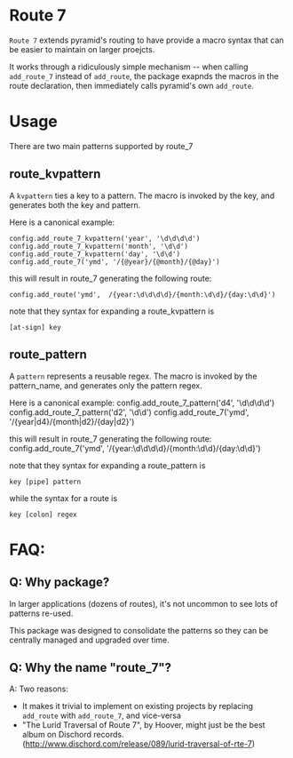 # Route 7

`Route 7` extends pyramid's routing to have provide a macro syntax that can be easier to maintain on larger proejcts.

It works through a ridiculously simple mechanism -- when calling `add_route_7` instead of `add_route`, the package exapnds the macros in the route declaration, then immediately calls pyramid's own `add_route`.

# Usage

There are two main patterns supported by route_7

## route_kvpattern

A `kvpattern` ties a key to a pattern.
The macro is invoked by the key, and generates both the key and pattern.

Here is a canonical example:

    config.add_route_7_kvpattern('year', '\d\d\d\d')
    config.add_route_7_kvpattern('month', '\d\d')
    config.add_route_7_kvpattern('day', '\d\d')
    config.add_route_7('ymd', '/{@year}/{@month}/{@day}')

this will result in route_7 generating the following route:

    config.add_route('ymd',  /{year:\d\d\d\d}/{month:\d\d}/{day:\d\d}')

note that they syntax for expanding a route_kvpattern is

    [at-sign] key


## route_pattern
A `pattern` represents a reusable regex.
The macro is invoked by the pattern_name, and generates only the pattern regex.

Here is a canonical example:
    config.add_route_7_pattern('d4', '\d\d\d\d')
    config.add_route_7_pattern('d2', '\d\d')
    config.add_route_7('ymd', '/{year|d4}/{month|d2}/{day|d2}')

this will result in route_7 generating the following route:
    config.add_route_7('ymd',  '/{year:\d\d\d\d}/{month:\d\d}/{day:\d\d}')

note that they syntax for expanding a route_pattern is

    key [pipe] pattern

while the syntax for a route is

    key [colon] regex


# FAQ:

## Q: Why package?

In larger applications (dozens of routes), it's not uncommon to see lots of patterns re-used.

This package was designed to consolidate the patterns so they can be centrally managed and upgraded over time.


## Q: Why the name "route_7"?
A: Two reasons:
* It makes it trivial to implement on existing projects by replacing `add_route` with `add_route_7`, and vice-versa
* "The Lurid Traversal of Route 7", by Hoover, might just be the best album on Dischord records. (http://www.dischord.com/release/089/lurid-traversal-of-rte-7)
